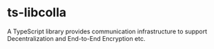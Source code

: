# ts-libcolla
A TypeScript library provides communication infrastructure to support Decentralization and End-to-End Encryption etc.
